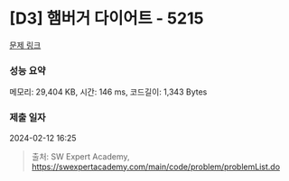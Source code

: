# [D3] 햄버거 다이어트 - 5215 

[문제 링크](https://swexpertacademy.com/main/code/problem/problemDetail.do?contestProbId=AWT-lPB6dHUDFAVT) 

### 성능 요약

메모리: 29,404 KB, 시간: 146 ms, 코드길이: 1,343 Bytes

### 제출 일자

2024-02-12 16:25



> 출처: SW Expert Academy, https://swexpertacademy.com/main/code/problem/problemList.do
